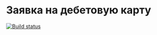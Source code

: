 # Заявка на дебетовую карту

[![Build status](https://ci.appveyor.com/api/projects/status/3n2e4f2g5mkg9trj?svg=true)](https://ci.appveyor.com/project/Evgeniya-EVA/cardorder)
